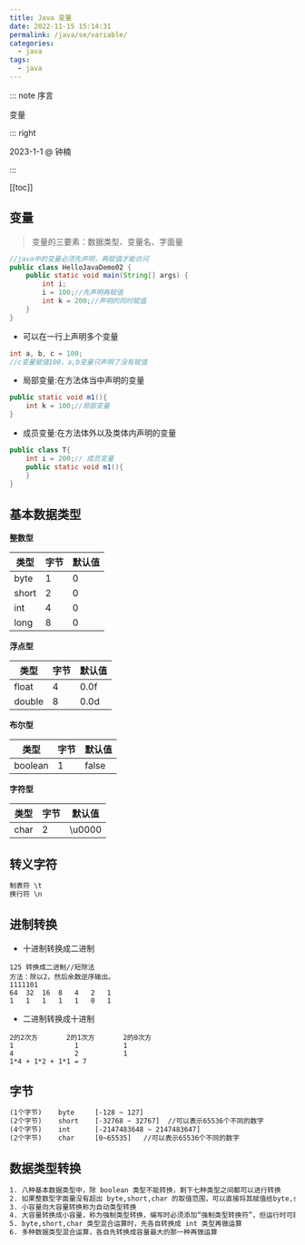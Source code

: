 ```yaml
---
title: Java 变量
date: 2022-11-15 15:14:31
permalink: /java/se/variable/
categories:
  - java
tags:
  - java
---
```

::: note 序言

变量

::: right

2023-1-1 @ 钟楠

:::

[[toc]]

## 变量

> 变量的三要素：数据类型、变量名、字面量

```java
//java中的变量必须先声明，再赋值才能访问
public class HelloJavaDemo02 {
    public static void main(String[] args) {
        int i;
        i = 100;//先声明再赋值
        int k = 200;//声明的同时赋值
    }
}
```

- 可以在一行上声明多个变量

```java
int a, b, c = 100;
//c变量赋值100，a,b变量只声明了没有赋值
```

- 局部变量:在方法体当中声明的变量

```java
public static void m1(){
    int k = 100;//局部变量
}
```

- 成员变量:在方法体外以及类体内声明的变量

```java
public class T{
    int i = 200;// 成员变量
    public static void m1(){
    }
}
```

## 基本数据类型

**整数型**

| 类型  | 字节 | 默认值 |
| ----- | ---- | ------ |
| byte  | 1    | 0      |
| short | 2    | 0      |
| int   | 4    | 0      |
| long  | 8    | 0      |

**浮点型**

| 类型   | 字节 | 默认值 |
| ------ | ---- | ------ |
| float  | 4    | 0.0f   |
| double | 8    | 0.0d   |

**布尔型**

| 类型    | 字节 | 默认值 |
| ------- | ---- | ------ |
| boolean | 1    | false  |

**字符型**

| 类型 | 字节 | 默认值 |
| ---- | ---- | ------ |
| char | 2    | \u0000 |

## 转义字符

```java
制表符 \t
换行符 \n
```

## 进制转换

- 十进制转换成二进制


```
125 转换成二进制//短除法
方法：除以2，然后余数逆序输出。
1111101
64	32	16	8	4	2	1
1	1	1	1	1	0	1
```

- 二进制转换成十进制


```
2的2次方   	2的1次方 		2的0次方
1				1			1
4				2			1
1*4 + 1*2 + 1*1 = 7
```

## 字节

```txt
(1个字节)	  byte     [-128 ~ 127]
(2个字节)    short    [-32768 ~ 32767]  //可以表示65536个不同的数字
(4个字节)    int      [-2147483648 ~ 2147483647]
(2个字节)    char     [0~65535]   //可以表示65536个不同的数字
```

## 数据类型转换

```txt
1. 八种基本数据类型中，除 boolean 类型不能转换，剩下七种类型之间都可以进行转换
2. 如果整数型字面量没有超出 byte,short,char 的取值范围，可以直接将其赋值给byte,short,char 类型的变量
3. 小容量向大容量转换称为自动类型转换
4. 大容量转换成小容量，称为强制类型转换，编写时必须添加“强制类型转换符”，但运行时可能出现精度损失，谨慎使用
5. byte,short,char 类型混合运算时，先各自转换成 int 类型再做运算
6. 多种数据类型混合运算，各自先转换成容量最大的那一种再做运算
```

# 